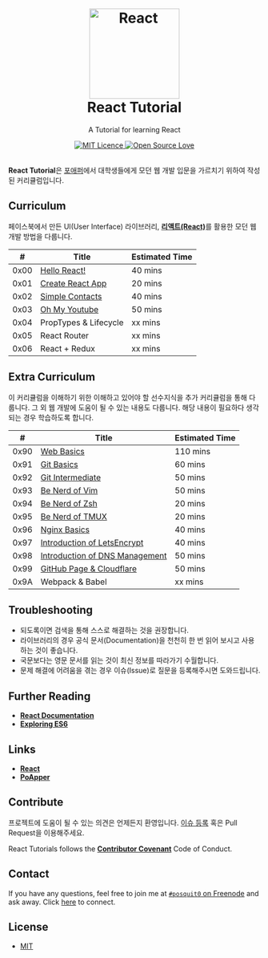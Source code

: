 <h1 align="center">
  <a href="https://github.com/posquit0/react-tutorial" title="React Tutorial">
    <img alt="React" src="https://facebook.github.io/react/img/logo.svg" width="180px" height="180px" />
  </a>
  <br />
  React Tutorial
</h1>

<p align="center">
  A Tutorial for learning React
</p>

<div align="center">
  <a href="https://opensource.org/licenses/mit-license.php">
    <img alt="MIT Licence" src="https://badges.frapsoft.com/os/mit/mit.svg?v=103" />
  </a>
  <a href="https://github.com/ellerbrock/open-source-badge/">
    <img alt="Open Source Love" src="https://badges.frapsoft.com/os/v1/open-source.svg?v=103" />
  </a>
</div>

<br />

**React Tutorial**은 [포애퍼](http://www.poapper.com)에서 대학생들에게 모던 웹 개발 입문을 가르치기 위하여 작성된 커리큘럼입니다.


## Curriculum

페이스북에서 만든 UI(User Interface) 라이브러리, [**리액트(React)**](https://facebook.github.io/react/)를 활용한 모던 웹 개발 방법을 다룹니다.

| #    | Title                                                            | Estimated Time |
| :--: |----------------------------------------------------------------- | :------------- |
| 0x00 | [Hello React!](00-hello-world/)                                  | 40 mins        |
| 0x01 | [Create React App](01-create-react-app/)                         | 20 mins        |
| 0x02 | [Simple Contacts](02-simple-contacts/)                           | 40 mins        |
| 0x03 | [Oh My Youtube](03-oh-my-youtube/)                               | 50 mins        |
| 0x04 | PropTypes & Lifecycle                                            | xx mins        |
| 0x05 | React Router                                                     | xx mins        |
| 0x06 | React + Redux                                                    | xx mins        |


## Extra Curriculum

이 커리큘럼을 이해하기 위한 이해하고 있어야 할 선수지식을 추가 커리큘럼을 통해 다룹니다. 그 외 웹 개발에 도움이 될 수 있는 내용도 다룹니다. 해당 내용이 필요하다 생각되는 경우 학습하도록 합니다.

| #    | Title                                                            | Estimated Time |
| :--: |----------------------------------------------------------------- | :------------- |
| 0x90 | [Web Basics](90-web-basics/)                                     | 110 mins       |
| 0x91 | [Git Basics](91-git-basics/)                                     | 60 mins        |
| 0x92 | [Git Intermediate](92-git-intermediate/)                         | 50 mins        |
| 0x93 | [Be Nerd of Vim](93-be-nerd-of-vim/)                             | 50 mins        |
| 0x94 | [Be Nerd of Zsh](94-be-nerd-of-zsh/)                             | 20 mins        |
| 0x95 | [Be Nerd of TMUX](95-be-nerd-of-tmux/)                           | 20 mins        |
| 0x96 | [Nginx Basics](96-nginx-basics/)                                 | 40 mins        |
| 0x97 | [Introduction of LetsEncrypt](97-intro-of-letsencrypt/)          | 40 mins        |
| 0x98 | [Introduction of DNS Management](98-intro-of-dns/)               | 50 mins        |
| 0x99 | [GitHub Page & Cloudflare](99-github-page-and-cloudflare/)       | 50 mins        |
| 0x9A | Webpack & Babel                                                  | xx mins        |


## Troubleshooting

- 되도록이면 검색을 통해 스스로 해결하는 것을 권장합니다.
- 라이브러리의 경우 공식 문서(Documentation)을 천천히 한 번 읽어 보시고 사용하는 것이 좋습니다.
- 국문보다는 영문 문서를 읽는 것이 최신 정보를 따라가기 수월합니다.
- 문제 해결에 어려움을 겪는 경우 이슈(Issue)로 질문을 등록해주시면 도와드립니다.


## Further Reading

- [**React Documentation**](https://facebook.github.io/react/docs/)
- [**Exploring ES6**](http://exploringjs.com/es6/)


## Links

- [**React**](https://facebook.github.io/react)
- [**PoApper**](http://www.poapper.com)


## Contribute

프로젝트에 도움이 될 수 있는 의견은 언제든지 환영입니다. [이슈 등록](https://github.com/posquit0/react-tutorial/issues/new) 혹은 Pull Request을 이용해주세요.

React Tutorials follows the [**Contributor Covenant**](http://contributor-covenant.org/version/1/4/) Code of Conduct.


## Contact

If you have any questions, feel free to join me at [`#posquit0` on Freenode](irc://irc.freenode.net/posquit0) and ask away. Click [here](https://kiwiirc.com/client/irc.freenode.net/posquit0) to connect.


## License

- [MIT](https://github.com/posquit0/react-tutorial/blob/master/LICENSE)
